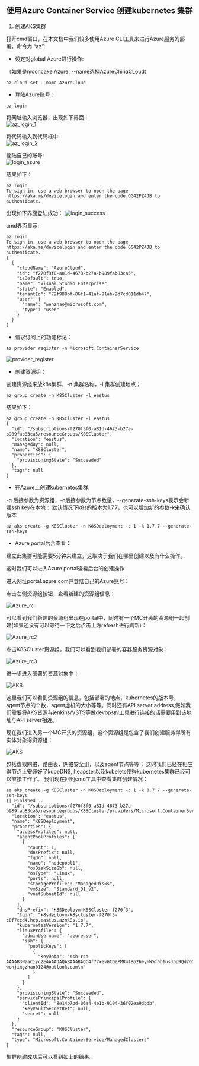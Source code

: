 ## 使用Azure Container Service 创建kubernetes 集群

1. 创建AKS集群  

打开cmd窗口，在本文档中我们较多使用Azure CLI工具来进行Azure服务的部署，命令为 “az”:  

* 设定对global Azure进行操作:  

（如果是mooncake Azure, --name选择AzureChinaCLoud） 

```
az cloud set --name AzureCloud
```

* 登陆Azure账号：  

```
az login
```  

将网址输入浏览器，出现如下界面：  
![az_login_1](image/az_login_1.png)  

将代码输入到代码框中:  
![az_login_2](image/az_login_2.png) 
 
登陆自己的账号:  
![login_azure](image/login_azure.png)   

结果如下：
```
az login
To sign in, use a web browser to open the page https://aka.ms/devicelogin and enter the code GG42PZ4JB to authenticate.
```
 
出现如下界面登陆成功：
![login_success](image/login_success.png)   

cmd界面显示:  

```
az login
To sign in, use a web browser to open the page https://aka.ms/devicelogin and enter the code GG42PZ4JB to authenticate.
[
  {
    "cloudName": "AzureCloud",
    "id": "f270f3f0-a81d-4673-b27a-b989fab83ca5",
    "isDefault": true,
    "name": "Visual Studio Enterprise",
    "state": "Enabled",
    "tenantId": "72f988bf-86f1-41af-91ab-2d7cd011db47",
    "user": {
      "name": "wenzhao@microsoft.com",
      "type": "user"
    }
  }
]
```  

* 请求订阅上的功能标记：  

```
az provider register -n Microsoft.ContainerService
```
![provider_register](image/provider_register.png)  

* 创建资源组：  

创建资源组来放k8s集群，-n  集群名称，-l  集群创建地点；  

```
az group create -n K8SCluster -l eastus
```  

结果如下：
```
az group create -n K8SCluster -l eastus
{
  "id": "/subscriptions/f270f3f0-a81d-4673-b27a-b989fab83ca5/resourceGroups/K8SCluster",
  "location": "eastus",
  "managedBy": null,
  "name": "K8SCluster",
  "properties": {
    "provisioningState": "Succeeded"
  },
  "tags": null
}
```  

* 在Azure上创建kubernetes集群:  

-g 后接参数为资源组，-c后接参数为节点数量，--generate-ssh-keys表示会新建ssh key在本地：
默认情况下k8s的版本为1.7.7，也可以增加新的参数-k来确认版本  

```
az aks create -g K8SCluster -n K8SDeployment -c 1 -k 1.7.7 --generate-ssh-keys
```  

* Azure portal后台查看：  

建立此集群可能需要5分钟来建立，这取决于我们在哪里创建以及有什么操作。  

这时我们可以进入Azure portal查看后台的创建操作：  

进入网址portal.azure.com并登陆自己的Azure账号：  

点击左侧资源组按钮，查看新建的资源组信息：  

![Azure_rc](image/Azure_rc.png)  

可以看到我们新建的资源组出现在portal中，同时有一个MC开头的资源组一起创建(如果还没有可以等待一下之后点击上方refresh进行刷新)：  

![Azure_rc2](image/Azure_rc2.png)  
 
点击K8SCluster资源组，我们可以看到我们部署的容器服务资源对象：  

![Azure_rc3](image/Azure_rc3.png)  
 
进一步进入部署的资源对象中：  

![AKS](image/AKS.png) 
 
这里我们可以看到资源组的信息，包括部署的地点，kubernetes的版本号，agent节点的个数，agent虚机的大小等等。同时还有API server address,假如我们需要将AKS资源与jenkins/VSTS等做devops的工具进行连接的话需要用到该地址与API server相连。  

现在我们进入另一个MC开头的资源组，这个资源组是包含了我们创建服务得所有实体对象得资源组： 

![AKS](image/AKS.png)    
 
包括虚拟网络，路由表，网络安全组，以及agent节点等等；
这时我们已经在相应得节点上安装好了kubeDNS, heapster以及kubelets使得kubernetes集群已经可以直接工作了。
我们现在回到cmd工具中查看集群创建情况：  
```
az aks create -g K8SCluster -n K8SDeployment -c 1 -k 1.7.7 --generate-ssh-keys
{| Finished ..
  "id": "/subscriptions/f270f3f0-a81d-4673-b27a-b989fab83ca5/resourcegroups/K8SCluster/providers/Microsoft.ContainerService/managedClusters/K8SDeployment",
  "location": "eastus",
  "name": "K8SDeployment",
  "properties": {
    "accessProfiles": null,
    "agentPoolProfiles": [
      {
        "count": 1,
        "dnsPrefix": null,
        "fqdn": null,
        "name": "nodepool1",
        "osDiskSizeGb": null,
        "osType": "Linux",
        "ports": null,
        "storageProfile": "ManagedDisks",
        "vmSize": "Standard_D1_v2",
        "vnetSubnetId": null
      }
    ],
    "dnsPrefix": "K8SDeploym-K8SCluster-f270f3",
    "fqdn": "k8sdeploym-k8scluster-f270f3-c0f7ccd4.hcp.eastus.azmk8s.io",
    "kubernetesVersion": "1.7.7",
    "linuxProfile": {
      "adminUsername": "azureuser",
      "ssh": {
        "publicKeys": [
          {
            "keyData": "ssh-rsa AAAAB3NzaC1yc2EAAAADAQABAAABAQC4f77xevGCOZPMRmtB626eymW5f6b1usJbp9Qd7O0wjZX9d/hCme98EuZ0wQ6d/BHlPNc51FysIX9mPaFPIQ1+szM0C8Uzr9HYxtkvs2EoJPKdoCtGRyLjTGKPdhdg+1w7h1P8MVMnZgzwhcvD0kxRLPxQ1LT9Scwq5kI0px0nvYTCojtdj6lIMuomHUs3mX/zpF6tHOcVlc3bNbXPojBqLeJiEDLzXPSRgsubfjmLgbvisc9qSDSGHpQMYWFnBm37SKL1xp4ClE0MWYOObGQyBEBnNOQ3i5aIRv5Xch/7+OIj63D2KVSANIJq3ayT4KOjtMy6wQEbQEoBWsIJTGbl wenjingzhao0124@outlook.com\n"
          }
        ]
      }
    },
    "provisioningState": "Succeeded",
    "servicePrincipalProfile": {
      "clientId": "8e14b7bd-06a4-4e1b-9104-36f02ea9dbdb",
      "keyVaultSecretRef": null,
      "secret": null
    }
  },
  "resourceGroup": "K8SCluster",
  "tags": null,
  "type": "Microsoft.ContainerService/ManagedClusters"
}
```
集群创建成功后可以看到如上的结果。


